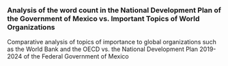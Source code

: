 ### Analysis of the word count in the National Development Plan of the Government of Mexico vs. Important Topics of World Organizations

Comparative analysis of topics of importance to global organizations such as the World Bank and the OECD vs. the National Development Plan 2019-2024 of the Federal Government of Mexico
